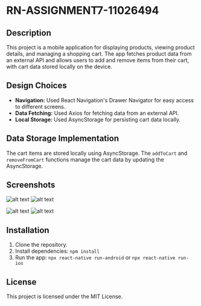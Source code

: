 # RN-ASSIGNMENT7-11026494

## Description
This project is a mobile application for displaying products, viewing product details, and managing a shopping cart. The app fetches product data from an external API and allows users to add and remove items from their cart, with cart data stored locally on the device.

## Design Choices
- **Navigation:** Used React Navigation's Drawer Navigator for easy access to different screens.
- **Data Fetching:** Used Axios for fetching data from an external API.
- **Local Storage:** Used AsyncStorage for persisting cart data locally.

## Data Storage Implementation
The cart items are stored locally using AsyncStorage. The `addToCart` and `removeFromCart` functions manage the cart data by updating the AsyncStorage.

## Screenshots
![alt text](Cartscreen1.jpg)
![alt text](Cartscreen2.jpg)

![alt text](homescreen1.jpg)
![alt text](homescreen2.jpg)




## Installation
1. Clone the repository.
2. Install dependencies: `npm install`
3. Run the app: `npx react-native run-android` or `npx react-native run-ios`

## License
This project is licensed under the MIT License.
